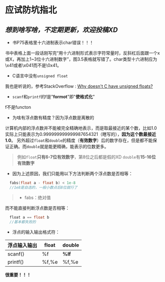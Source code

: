 **应试防坑指北**
=====
*想到啥写啥，不定期更新，欢迎投稿XD*
-----
* 书P75表格里十六进制表示char错误！！！

书中表格上面一段话刚写完“用十六进制形式表示字符常量时，反斜杠后面跟一个x或X，再加上1~3位十六进制数字”，图3.5表格就写错了。char类型十六进制应为\x41或者\x041而不是\0x41。


* C语言中没有`unsigned float`

我也是听说的，参考StackOverflow : [Why doesn't C have unsigned floats?](http://stackoverflow.com/questions/512022/why-doesnt-c-have-unsigned-floats)

* `scanf`和`printf`的f是"**formot**"即"**使格式化**"

f不是functon

* 为啥有浮点数有精度？因为浮点数是离散的

计算机内部的浮点数并不能被完全精确地表示，而是取最接近的某个数，比如1.0实际上只能表示为0.999999999999987654321（瞎写的），**因为这个数最接近1.0**。
另外超过`float`和`double`的精度（**有效数字**）后的数字存在，但是都不能保证正确。而`double`就是能更精确，能表示的位数更多。
>例如`float`**只有6-7位有效数字**，第8位之后都是假的XD
>`double`有**15-16位有效数字**

* 因为上述原因，我们只能用以下方法判断两个浮点数是否相等：

```c
  fabs(float a - float b) < 1e-8
  //1e8是自选的，一般小数点后8位就行了
```
>* fabs：绝对值

而不能直接判断浮点数是否相等：

```c
  float a == float b
  //基本都失败的
```

* 浮点的输入输出格式符：

|浮点输入输出  |float|double|
|---|---|---|
|scanf()|%f|**%lf**|
|printf()|%f,%e|%f,%e|
**很重要！！！**

